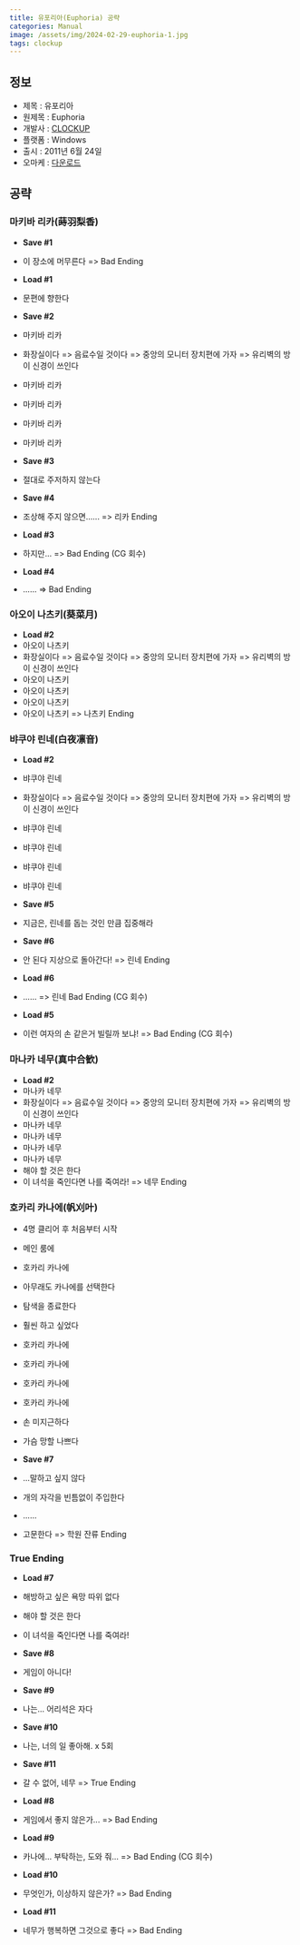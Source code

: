 ```yaml
---
title: 유포리아(Euphoria) 공략
categories: Manual
image: /assets/img/2024-02-29-euphoria-1.jpg
tags: clockup
---
```


## 정보

* 제목 : 유포리아
* 원제목 : Euphoria
* 개발사 : [CLOCKUP](/tags/clockup)
* 플랫폼 : Windows
* 출시 : 2011년 6월 24일
* 오마케 : [다운로드](/assets/omake/euphoria.zip)

## 공략

### 마키바 리카(蒔羽梨香)

* **Save #1**
* 이 장소에 머무른다 => Bad Ending

* **Load #1**
* 문편에 향한다

* **Save #2**
* 마키바 리카
* 화장실이다 => 음료수일 것이다 => 중앙의 모니터 장치편에 가자 => 유리벽의 방이 신경이 쓰인다
* 마키바 리카
* 마키바 리카
* 마키바 리카
* 마키바 리카

* **Save #3**
* 절대로 주저하지 않는다

* **Save #4**
* 조상해 주지 않으면...... => 리카 Ending

* **Load #3**
* 하지만... => Bad Ending (CG 회수)

* **Load #4**
* ...... => Bad Ending

### 아오이 나츠키(葵菜月)

* **Load #2**
* 아오이 나츠키
* 화장실이다 => 음료수일 것이다 => 중앙의 모니터 장치편에 가자 => 유리벽의 방이 신경이 쓰인다
* 아오이 나츠키
* 아오이 나츠키
* 아오이 나츠키
* 아오이 나츠키 => 나츠키 Ending

### 뱌쿠야 린네(白夜凛音)

* **Load #2**
* 뱌쿠야 린네
* 화장실이다 => 음료수일 것이다 => 중앙의 모니터 장치편에 가자 => 유리벽의 방이 신경이 쓰인다
* 뱌쿠야 린네
* 뱌쿠야 린네
* 뱌쿠야 린네
* 뱌쿠야 린네

* **Save #5**
* 지금은, 린네를 돕는 것인 만큼 집중해라

* **Save #6**
* 안 된다 지상으로 돌아간다! => 린네 Ending

* **Load #6**
* ...... => 린네 Bad Ending (CG 회수)

* **Load #5**
* 이런 여자의 손 같은거 빌릴까 보냐! => Bad Ending (CG 회수)

### 마나카 네무(真中合歓)

* **Load #2**
* 마나카 네무
* 화장실이다 => 음료수일 것이다 => 중앙의 모니터 장치편에 가자 => 유리벽의 방이 신경이 쓰인다
* 마나카 네무
* 마나카 네무
* 마나카 네무
* 마나카 네무
* 해야 할 것은 한다
* 이 녀석을 죽인다면 나를 죽여라! => 네무 Ending

### 호카리 카나에(帆刈叶)

* 4명 클리어 후 처음부터 시작
* 메인 룸에
* 호카리 카나에
* 아무래도 카나에를 선택한다
* 탐색을 종료한다
* 훨씬 하고 싶었다
* 호카리 카나에
* 호카리 카나에
* 호카리 카나에
* 호카리 카나에
* 손 미지근하다
* 가슴 망할 나쁘다

* **Save #7**
* ...말하고 싶지 않다
* 개의 자각을 빈틈없이 주입한다
* ......
* 고문한다 => 학원 잔류 Ending 

### True Ending

* **Load #7**
* 해방하고 싶은 욕망 따위 없다
* 해야 할 것은 한다
* 이 녀석을 죽인다면 나를 죽여라!

* **Save #8**
* 게임이 아니다!

* **Save #9**
* 나는... 어리석은 자다

* **Save #10**
* 나는, 너의 일 좋아해. x 5회

* **Save #11**
* 갈 수 없어, 네무 => True Ending

* **Load #8**
* 게임에서 좋지 않은가... => Bad Ending

* **Load #9**
* 카나에... 부탁하는, 도와 줘... => Bad Ending (CG 회수)

* **Load #10**
* 무엇인가, 이상하지 않은가? => Bad Ending

* **Load #11**
* 네무가 행복하면 그것으로 좋다 => Bad Ending
